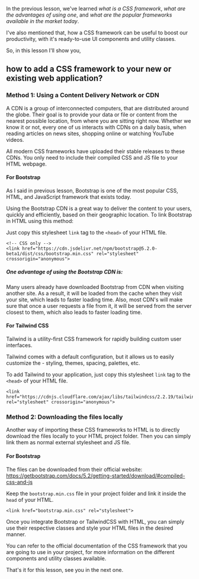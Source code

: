 In the previous lesson, we've learned *what is a CSS framework*, *what are the advantages of using one*, and *what are the popular frameworks available in the market today*.

I've also mentioned that, how a CSS framework can be useful to boost our productivity, with it's ready-to-use UI components and utility classes.

So, in this lesson I'll show you, 

## how to add a CSS framework to your new or existing web application?

### Method 1: Using a Content Delivery Network or CDN

A CDN is a group of interconnected computers, that are distributed around the globe. Their goal is to provide your data or file or content from the nearest possible location, from where you are sitting right now. Whether we know it or not, every one of us interacts with CDNs on a daily basis, when reading articles on news sites, shopping online or watching YouTube videos.

All modern CSS frameworks have uploaded their stable releases to these CDNs. You only need to include their compiled CSS and JS file to your HTML webpage.

#### For Bootstrap
As I said in previous lesson, Bootstrap is one of the most popular CSS, HTML, and JavaScript framework that exists today.

Using the Bootstrap CDN is a great way to deliver the content to your users, quickly and efficiently, based on their geographic location. To link Bootstrap in HTML using this method:

Just copy this stylesheet `link` tag to the `<head>` of your HTML file.

````
<!-- CSS only -->
<link href="https://cdn.jsdelivr.net/npm/bootstrap@5.2.0-beta1/dist/css/bootstrap.min.css" rel="stylesheet" crossorigin="anonymous">
````

##### One advantage of using the Bootstrap CDN is:
Many users already have downloaded Bootstrap from CDN when visiting another site. As a result, it will be loaded from the cache when they visit your site, which leads to faster loading time. Also, most CDN's will make sure that once a user requests a file from it, it will be served from the server closest to them, which also leads to faster loading time.

#### For Tailwind CSS
Tailwind is a utility-first CSS framework for rapidly building custom user interfaces. 

Tailwind comes with a default configuration, but it allows us to easily customize the - styling, themes, spacing, palettes, etc.

To add Tailwind to your application, just copy this stylesheet `link` tag to the `<head>` of your HTML file.

````
<link href="https://cdnjs.cloudflare.com/ajax/libs/tailwindcss/2.2.19/tailwind.min.css" rel="stylesheet" crossorigin="anonymous">
````


### Method 2: Downloading the files locally
Another way of importing these CSS frameworks to HTML is to directly download the files locally to your HTML project folder. Then you can simply link them as normal external stylesheet and JS file.

#### For Bootstrap
The files can be downloaded from their official website:
https://getbootstrap.com/docs/5.2/getting-started/download/#compiled-css-and-js

Keep the `bootstrap.min.css` file in your project folder and link it inside the `head` of your HTML.

````
<link href="bootstrap.min.css" rel="stylesheet">
````

<!-- ### Method 3: Using package managers (Can be removed as **npm** is not introduced yet)
Package managers like `npm` and `yarn` can prove to be yet another efficient way of adding these CSS frameworks to HTML, effortlessly.

#### For Bootstrap
Since **npm** is the most popular package manager, the following example shows how Bootstrap can be installed and pulled into any project using it. 

Open your terminal or console, go inside the project directory and run the following command:

````
npm install bootstrap@5.2.0-beta1
````

Though, this is only valid if you have initialized `npm` in the project. A local copy of the desired version of the Bootstrap files is now downloaded into the **node_modules** folder in your project. 

Once this command succeeds, include the `bootstap.min.css` file in the `<head>` of your HTML file to use Bootstrap CSS components.  -->

Once you integrate Bootstrap or TailwindCSS with HTML, you can simply use their respective classes and style your HTML files in the desired manner. 

You can refer to the official documentation of the CSS framework that you are going to use in your project, for more information on the different components and utility classes available.

That's it for this lesson, see you in the next one.